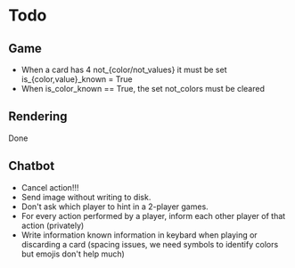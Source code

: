# Todo

## Game
- When a card has 4 not_{color/not_values} it must be set is_{color,value}_known = True
- When is_color_known == True, the set not_colors must be cleared

## Rendering
Done

## Chatbot
- Cancel action!!!
- Send image without writing to disk.
- Don't ask which player to hint in a 2-player games.
- For every action performed by a player, inform each other player of that action (privately)
- Write information known information in keybard when playing or discarding a card (spacing issues, we need symbols to identify colors but emojis don't help much)